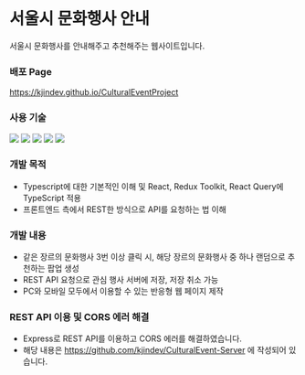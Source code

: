 # 서울시 문화행사 안내

서울시 문화행사를 안내해주고 추천해주는 웹사이트입니다.

### 배포 Page

https://kjindev.github.io/CulturalEventProject

### 사용 기술

<img src="https://img.shields.io/badge/TypeScript-3178C6?style=flat-square&logo=TypeScript&logoColor=white"/> <img src="https://img.shields.io/badge/React-61DAFB?style=flat-square&logo=React&logoColor=white"/> <img src="https://img.shields.io/badge/React Query-FF4154?style=flat-square&logo=React Query&logoColor=white"/> <img src="https://img.shields.io/badge/Redux Toolkit-764ABC?style=flat-square&logo=Redux&logoColor=white"/> <img src="https://img.shields.io/badge/Tailwind CSS-06B6D4?style=flat-square&logo=Tailwind CSS&logoColor=white"/>

### 개발 목적

- Typescript에 대한 기본적인 이해 및 React, Redux Toolkit, React Query에 TypeScript 적용
- 프론트엔드 측에서 REST한 방식으로 API를 요청하는 법 이해

### 개발 내용

- 같은 장르의 문화행사 3번 이상 클릭 시, 해당 장르의 문화행사 중 하나 랜덤으로 추천하는 팝업 생성
- REST API 요청으로 관심 행사 서버에 저장, 저장 취소 가능
- PC와 모바일 모두에서 이용할 수 있는 반응형 웹 페이지 제작

### REST API 이용 및 CORS 에러 해결

- Express로 REST API를 이용하고 CORS 에러를 해결하였습니다.
- 해당 내용은 https://github.com/kjindev/CulturalEvent-Server 에 작성되어 있습니다.
